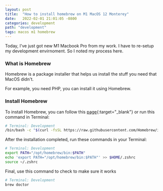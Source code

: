 ```yaml
---
layout: post
title:  "How to install homebrew on M1 MacOS 12 Monterey"
date:   2022-02-01 21:01:05 -0800
categories: development
path: "development"
tags: macos m1 homebrew
---
```


Today, I've just got new M1 Macbook Pro from my work. I have to re-setup my development envirnoment. So I noted my process here.

### What is Homebrew
Homebrew is a package installer that helps us install the stuff you need that MacOS didn't.

For example, you need PHP, you can install it using Homebrew.

### Install Homebrew
To install Homebrew, you can follow this [page](https://brew.sh/){:target="_blank"} or run this command in Terminal:

```sh
# Terminal: Development
/bin/bash -c "$(curl -fsSL https://raw.githubusercontent.com/Homebrew/install/HEAD/install.sh)"
```

After the installation completed, run these commands in your Terminal:
```sh
# Terminal: Development
export PATH="/opt/homebrew/bin:$PATH"
echo 'export PATH="/opt/homebrew/bin:$PATH"' >> $HOME/.zshrc
source ~/.zshrc
```

Final, use this command to check to make sure it works
```sh
# Terminal: Development
brew doctor
```